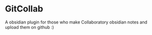 # GitCollab
A obsidian plugin for those who make Collaboratory obsidian notes and upload them on github :)
